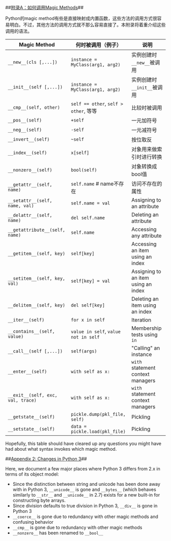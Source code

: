 ##<a id="appendix1" href="#appendix1">附录A：如何调用Magic Methods</a>##

Python的magic method有些是直接映射成内置函数，这些方法的调用方式很容易明白。不过，其他方法的调用方式就不那么容易直接了。本附录将着重介绍这些调用的语法。

Magic Method                       |  何时被调用（例子）                    | 说明
----------------------             | ----------------------------------     | --------------------------------------------
`__new__(cls [,...])`              |  `instance = MyClass(arg1, arg2)`      |  实例创建时`__new__`被调用
`__init__(self [,...])`            |  `instance = MyClass(arg1, arg2)`      |  实例创建时`__init__`被调用
`__cmp__(self, other)`             |  `self == other`, `self > other`, 等等 |  比较时被调用
`__pos__(self)`                    |  `+self`                               |  一元加符号
`__neg__(self)`                    |  `-self`                               |  一元减符号
`__invert__(self)`                 |  `~self`                               |  按位取反
`__index__(self)`                  |  `x[self]`                             |  对象用来做索引时进行转换
`__nonzero__(self)`                |  `bool(self)`                          |  对象转换成bool值
`__getattr__(self, name)`          |  `self.name` # name不存在              |  访问不存在的属性
`__setattr__(self, name, val)`     |  `self.name = val`                     |  Assigning to an attribute
`__delattr__(self, name)`          |  `del self.name`                       |  Deleting an attribute
`__getattribute__(self, name)`     |  `self.name`                           |  Accessing any attribute
`__getitem__(self, key)`           |  `self[key]`                           |  Accessing an item using an index
`__setitem__(self, key, val)`      |  `self[key] = val`                     |  Assigning to an item using an index
`__delitem__(self, key)`           |  `del self[key]`                       |  Deleting an item using an index
`__iter__(self)`                   |  `for x in self`                       |  Iteration
`__contains__(self, value)`        |  `value in self`, `value not in self`  |  Membership tests using `in`
`__call__(self [,...])`            |  `self(args)`                          |  "Calling" an instance
`__enter__(self)`                  |  `with self as x:`                     |  `with` statement context managers
`__exit__(self, exc, val, trace)`  |  `with self as x:`                     |  `with` statement context managers
`__getstate__(self)`               |  `pickle.dump(pkl_file, self)`         |  Pickling
`__setstate__(self)`               |  `data = pickle.load(pkl_file)`        |  Pickling

Hopefully, this table should have cleared up any questions you might have had about what syntax invokes which magic method.

##<a id="appendix2" href="#appendix2">Appendix 2: Changes in Python 3</a>##

Here, we document a few major places where Python 3 differs from 2.x in terms of its object model:

 - Since the distinction between string and unicode has been done away with in Python 3, `__unicode__` is gone and `__bytes__` (which behaves similarly to `__str__` and `__unicode__` in 2.7) exists for a new built-in for constructing byte arrays.
 - Since division defaults to true division in Python 3, `__div__` is gone in Python 3
 - `__coerce__` is gone due to redundancy with other magic methods and confusing behavior
 - `__cmp__` is gone due to redundancy with other magic methods
 - `__nonzero__` has been renamed to `__bool__`
